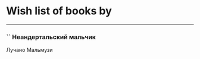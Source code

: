 # Wish list of books by [](https://www.facebook.com/profile.php?id=2429115410558517)
---

### `` Неандертальский мальчик
Лучано Мальмузи

